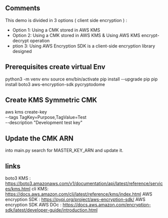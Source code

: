 ## Comments

This demo is divided in 3 options ( client side encryption ) :
- Option 1: Using a CMK stored in AWS KMS
- Option 2: Using a CMK stored in AWS KMS & Using AWS KMS encrypt-decrypt operation
- ption 3: Using AWS Encryption SDK is a client-side encryption library designed

## Prerequisites create virtual Env

python3 -m venv env
source env/bin/activate
pip install --upgrade pip
pip install boto3 aws-encryption-sdk pycryptodome 

## Create KMS Symmetric CMK

aws kms create-key \
    --tags TagKey=Purpose,TagValue=Test \
    --description "Development test key" 

## Update the CMK ARN

into main.py search for MASTER_KEY_ARN and update it.

## links
boto3 KMS :  https://boto3.amazonaws.com/v1/documentation/api/latest/reference/services/kms.html
cli KMS: https://docs.aws.amazon.com/cli/latest/reference/kms/index.html
AWS encryption SDK : https://pypi.org/project/aws-encryption-sdk/
AWS encryption SDK AWS DOc : https://docs.aws.amazon.com/encryption-sdk/latest/developer-guide/introduction.html

